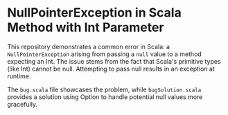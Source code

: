# NullPointerException in Scala Method with Int Parameter

This repository demonstrates a common error in Scala: a `NullPointerException` arising from passing a `null` value to a method expecting an Int.  The issue stems from the fact that Scala's primitive types (like Int) cannot be null. Attempting to pass null results in an exception at runtime.

The `bug.scala` file showcases the problem, while `bugSolution.scala` provides a solution using Option to handle potential null values more gracefully.